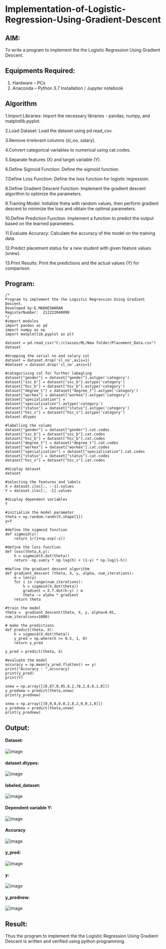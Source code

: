# Implementation-of-Logistic-Regression-Using-Gradient-Descent

## AIM:
To write a program to implement the the Logistic Regression Using Gradient Descent.

## Equipments Required:
1. Hardware – PCs
2. Anaconda – Python 3.7 Installation / Jupyter notebook

## Algorithm
1.Import Libraries: Import the necessary libraries - pandas, numpy, and matplotlib.pyplot.

2.Load Dataset: Load the dataset using pd.read_csv.

3.Remove irrelevant columns (sl_no, salary).

4.Convert categorical variables to numerical using cat.codes.

5.Separate features (X) and target variable (Y).

6.Define Sigmoid Function: Define the sigmoid function.

7.Define Loss Function: Define the loss function for logistic regression.

8.Define Gradient Descent Function: Implement the gradient descent algorithm to optimize the parameters.

9.Training Model: Initialize theta with random values, then perform gradient descent to minimize the loss and obtain the optimal parameters.

10.Define Prediction Function: Implement a function to predict the output based on the learned parameters.

11.Evaluate Accuracy: Calculate the accuracy of the model on the training data.

12.Predict placement status for a new student with given feature values (xnew).

13.Print Results: Print the predictions and the actual values (Y) for comparison.

## Program:
```
/*
Program to implement the the Logistic Regression Using Gradient Descent.
Developed by:E.MADHESWARAN 
RegisterNumber:  212222040090
*/
#import modules
import pandas as pd
import numpy as np
import matplotlib.pyplot as plt

dataset = pd.read_csv("C:/classes/ML/New folder/Placement_Data.csv")
dataset

#dropping the serial no and salary col
dataset = dataset.drop('sl_no',axis=1)
#dataset = dataset.drop('sl_no',axis=1)

#catogorising col for further labegling
dataset["gender"] = dataset["gender"].astype('category')
dataset["ssc_b"] = dataset["ssc_b"].astype('category')
dataset["hsc_b"] = dataset["hsc_b"].astype('category')
dataset["degree_t"] = dataset["degree_t"].astype('category')
dataset["workex"] = dataset["workex"].astype('category')
dataset["specialisation"] = dataset["specialisation"].astype('category')
dataset["status"] = dataset["status"].astype('category')
dataset["hsc_s"] = dataset["hsc_s"].astype('category')
dataset.dtypes

#labelling the colums
dataset["gender"] = dataset["gender"].cat.codes
dataset["ssc_b"] = dataset["ssc_b"].cat.codes
dataset["hsc_b"] = dataset["hsc_b"].cat.codes
dataset["degree_t"] = dataset["degree_t"].cat.codes
dataset["workex"] = dataset["workex"].cat.codes
dataset["specialisation"] = dataset["specialisation"].cat.codes
dataset["status"] = dataset["status"].cat.codes
dataset["hsc_s"] = dataset["hsc_s"].cat.codes

#display dataset
dataset

#selecting the features and labels
X = dataset.iloc[:, :-1].values
Y = dataset.iloc[:, -1].values

#display dependent variables
Y

#initialize the model parameter
theta = np.random.randn(X.shape[1])
y=Y

#define the sigmoid function 
def sigmoid(z):
    return 1/(1+np.exp(-z))

#define the loss function 
def loss(theta,X,y):
    h = sigmoid(X.dot(theta))
    return -np.sum(y * np.log(h) + (1-y) * np.log(1-h))

#define the gradient descent algorithm
def gradient_descent (theta, X, y, alpha, num_iterations):
    m = len(y)
    for i in range(num_iterations):
        h = sigmoid(X.dot(theta))
        gradient = X.T.dot(h-y) / m
        theta -= alpha * gradient
    return theta

#train the model
theta =  gradient_descent(theta, X, y, alpha=0.01, num_iterations=1000)

# make the predictions
def predict(theta, X): 
    h = sigmoid(X.dot(theta))
    y_pred = np.where(h >= 0.5, 1, 0)
    return y_pred

y_pred = predict(theta, X)

#evaluate the model
accuracy = np.mean(y_pred.flatten() == y)
print("Accuracy : ",accuracy)
print(y_pred)
print(Y)

xnew = np.array([[0,87,0,95,0,2,78,2,0,0,1,0]])
y_prednew = predict(theta,xnew)
print(y_prednew)

xnew = np.array([[0,0,0,0,0,2,8,2,0,0,1,0]])
y_prednew = predict(theta,xnew)
print(y_prednew)

```

## Output:
#### Dataset:
![image](https://github.com/MadheshMac/-Implementation-of-Logistic-Regression-Using-Gradient-Descent/assets/119828952/5adeee01-cd5c-49c9-892c-9348519fcdf8)

#### dataset.dtypes:
![image](https://github.com/MadheshMac/-Implementation-of-Logistic-Regression-Using-Gradient-Descent/assets/119828952/cb990eab-1e89-4767-b541-4b0038b8f3de)

#### labeled_dataset:
![image](https://github.com/MadheshMac/-Implementation-of-Logistic-Regression-Using-Gradient-Descent/assets/119828952/28659597-a5c1-49f2-90db-66e480af1255)

#### Dependent variable Y:
![image](https://github.com/MadheshMac/-Implementation-of-Logistic-Regression-Using-Gradient-Descent/assets/119828952/32d7e1da-a3ff-4337-a957-3a81aed2c198)

#### Accuracy
![image](https://github.com/MadheshMac/-Implementation-of-Logistic-Regression-Using-Gradient-Descent/assets/119828952/2cfd430f-8dd2-4a53-90f1-25c0221d4f8f)

#### y_pred:
![image](https://github.com/MadheshMac/-Implementation-of-Logistic-Regression-Using-Gradient-Descent/assets/119828952/f19f5f7e-0b1d-42b3-8ed4-340c8ae2926c)

#### y:
![image](https://github.com/MadheshMac/-Implementation-of-Logistic-Regression-Using-Gradient-Descent/assets/119828952/8459771b-2b67-4a56-b69a-bc69caa85466)

#### y_prednew:
![image](https://github.com/MadheshMac/-Implementation-of-Logistic-Regression-Using-Gradient-Descent/assets/119828952/34cdb5ef-5c31-4728-bfa6-891ec8d667d3)


## Result:
Thus the program to implement the the Logistic Regression Using Gradient Descent is written and verified using python programming.

